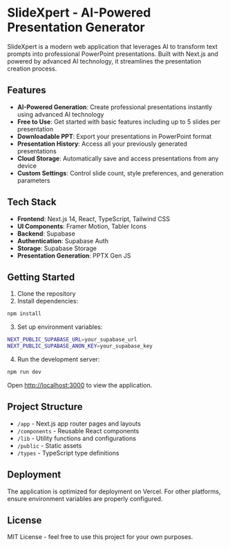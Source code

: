 # SlideXpert - AI-Powered Presentation Generator

SlideXpert is a modern web application that leverages AI to transform text prompts into professional PowerPoint presentations. Built with Next.js and powered by advanced AI technology, it streamlines the presentation creation process.

## Features

- **AI-Powered Generation**: Create professional presentations instantly using advanced AI technology
- **Free to Use**: Get started with basic features including up to 5 slides per presentation
- **Downloadable PPT**: Export your presentations in PowerPoint format
- **Presentation History**: Access all your previously generated presentations
- **Cloud Storage**: Automatically save and access presentations from any device
- **Custom Settings**: Control slide count, style preferences, and generation parameters

## Tech Stack

- **Frontend**: Next.js 14, React, TypeScript, Tailwind CSS
- **UI Components**: Framer Motion, Tabler Icons
- **Backend**: Supabase
- **Authentication**: Supabase Auth
- **Storage**: Supabase Storage
- **Presentation Generation**: PPTX Gen JS

## Getting Started

1. Clone the repository
2. Install dependencies:
```bash
npm install
```

3. Set up environment variables:
```bash
NEXT_PUBLIC_SUPABASE_URL=your_supabase_url
NEXT_PUBLIC_SUPABASE_ANON_KEY=your_supabase_key
```

4. Run the development server:
```bash
npm run dev
```

Open [http://localhost:3000](http://localhost:3000) to view the application.

## Project Structure

- `/app` - Next.js app router pages and layouts
- `/components` - Reusable React components
- `/lib` - Utility functions and configurations
- `/public` - Static assets
- `/types` - TypeScript type definitions

## Deployment

The application is optimized for deployment on Vercel. For other platforms, ensure environment variables are properly configured.

## License

MIT License - feel free to use this project for your own purposes.
